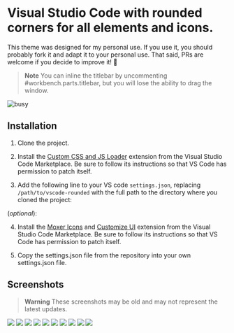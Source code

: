 # Visual Studio Code with rounded corners for all elements and icons.

This theme was designed for my personal use. If you use it, you should probably fork it and adapt it to your personal use. That said, PRs are welcome if you decide to improve it! 🎉

> **Note**
> You can inline the titlebar by uncommenting #workbench\.parts\.titlebar, but you will lose the ability to drag the window.

![busy](https://user-images.githubusercontent.com/91024200/198850434-45727cf5-4b69-4493-b49b-df2da603fc42.png)

## Installation

1. Clone the project.

2. Install the [Custom CSS and JS Loader](https://marketplace.visualstudio.com/items?itemName=be5invis.vscode-custom-css) extension from the Visual Studio Code Marketplace. Be sure to follow its instructions so that VS Code has permission to patch itself.

3. Add the following line to your VS code `settings.json`, replacing `/path/to/vscode-rounded` with the full path to the directory where you cloned the project:

(*optional*): 

4. Install the [Moxer Icons](https://marketplace.visualstudio.com/items?itemName=Equinusocio.moxer-icons) and [Customize UI](https://marketplace.visualstudio.com/items?itemName=iocave.customize-ui) extension from the Visual Studio Code Marketplace. Be sure to follow its instructions so that VS Code has permission to patch itself.

5. Copy the settings.json file from the repository into your own settings.json file.

## Screenshots

> **Warning**
> These screenshots may be old and may not represent the latest updates.

<div>
    <img src="Libadwaita.png">
    <img src="0.png">
    <img src="1.png">
    <img src="2.png">
    <img src="3.png">
    <img src="4.png">
    <img src="5.png">
    <img src="6.png">
    <img src="7.png">
    <img src="8.png">
</div>
